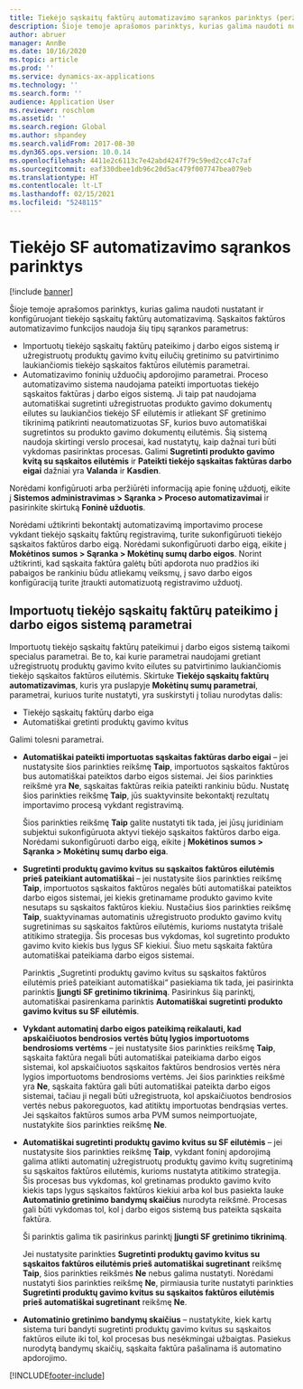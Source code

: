 ```yaml
---
title: Tiekėjo sąskaitų faktūrų automatizavimo sąrankos parinktys (peržiūros versija)
description: Šioje temoje aprašomos parinktys, kurias galima naudoti nustatant ir konfigūruojant tiekėjo sąskaitų faktūrų automatizavimą.
author: abruer
manager: AnnBe
ms.date: 10/16/2020
ms.topic: article
ms.prod: ''
ms.service: dynamics-ax-applications
ms.technology: ''
ms.search.form: ''
audience: Application User
ms.reviewer: roschlom
ms.assetid: ''
ms.search.region: Global
ms.author: shpandey
ms.search.validFrom: 2017-08-30
ms.dyn365.ops.version: 10.0.14
ms.openlocfilehash: 4411e2c6113c7e42abd4247f79c59ed2cc47c7af
ms.sourcegitcommit: eaf330dbee1db96c20d5ac479f007747bea079eb
ms.translationtype: HT
ms.contentlocale: lt-LT
ms.lasthandoff: 02/15/2021
ms.locfileid: "5248115"
---
```

# <a name="setup-options-for-vendor-invoice-automation"></a>Tiekėjo SF automatizavimo sąrankos parinktys

[!include [banner](../includes/banner.md)]

Šioje temoje aprašomos parinktys, kurias galima naudoti nustatant ir konfigūruojant tiekėjo sąskaitų faktūrų automatizavimą. Sąskaitos faktūros automatizavimo funkcijos naudoja šių tipų sąrankos parametrus:

- Importuotų tiekėjo sąskaitų faktūrų pateikimo į darbo eigos sistemą ir užregistruotų produktų gavimo kvitų eilučių gretinimo su patvirtinimo laukiančiomis tiekėjo sąskaitos faktūros eilutėmis parametrai.
- Automatizavimo foninių užduočių apdorojimo parametrai. Proceso automatizavimo sistema naudojama pateikti importuotas tiekėjo sąskaitos faktūras į darbo eigos sistemą. Ji taip pat naudojama automatiškai sugretinti užregistruotas produkto gavimo dokumentų eilutes su laukiančios tiekėjo SF eilutėmis ir atliekant SF gretinimo tikrinimą patikrinti neautomatizuotas SF, kurios buvo automatiškai sugretintos su produkto gavimo dokumentų eilutėmis. Šią sistemą naudoja skirtingi verslo procesai, kad nustatytų, kaip dažnai turi būti vykdomas pasirinktas procesas. Galimi **Sugretinti produkto gavimo kvitą su sąskaitos eilutėmis** ir **Pateikti tiekėjo sąskaitas faktūras darbo eigai** dažniai yra **Valanda** ir **Kasdien**.

Norėdami konfigūruoti arba peržiūrėti informaciją apie foninę užduotį, eikite į **Sistemos administravimas \> Sąranka \> Proceso automatizavimai** ir pasirinkite skirtuką **Foninė užduotis**.

Norėdami užtikrinti bekontaktį automatizavimą importavimo procese vykdant tiekėjo sąskaitų faktūrų registravimą, turite sukonfigūruoti tiekėjo sąskaitos faktūros darbo eigą. Norėdami sukonfigūruoti darbo eigą, eikite į **Mokėtinos sumos > Sąranka > Mokėtinų sumų darbo eigos**. Norint užtikrinti, kad sąskaita faktūra galėtų būti apdorota nuo pradžios iki pabaigos be rankiniu būdu atliekamų veiksmų, į savo darbo eigos konfigūraciją turite įtraukti automatizuotą registravimo užduotį.

## <a name="parameters-for-submitting-imported-vendor-invoices-to-the-workflow-system"></a>Importuotų tiekėjo sąskaitų faktūrų pateikimo į darbo eigos sistemą parametrai

Importuotų tiekėjo sąskaitų faktūrų pateikimui į darbo eigos sistemą taikomi specialus parametrai. Be to, kai kurie parametrai naudojami gretiant užregistruotų produktų gavimo kvito eilutes su patvirtinimo laukiančiomis tiekėjo sąskaitos faktūros eilutėmis. Skirtuke **Tiekėjo sąskaitų faktūrų automatizavimas**, kuris yra puslapyje **Mokėtinų sumų parametrai**, parametrai, kuriuos turite nustatyti, yra suskirstyti į toliau nurodytas dalis:

- Tiekėjo sąskaitų faktūrų darbo eiga
- Automatiškai gretinti produktų gavimo kvitus

Galimi tolesni parametrai.

- **Automatiškai pateikti importuotas sąskaitas faktūras darbo eigai** – jei nustatysite šios parinkties reikšmę **Taip**, importuotos sąskaitos faktūros bus automatiškai pateiktos darbo eigos sistemai. Jei šios parinkties reikšmė yra **Ne**, sąskaitas faktūras reikia pateikti rankiniu būdu. Nustatę šios parinkties reikšmę **Taip**, jūs suaktyvinsite bekontaktį rezultatų importavimo procesą vykdant registravimą.

    Šios parinkties reikšmę **Taip** galite nustatyti tik tada, jei jūsų juridiniam subjektui sukonfigūruota aktyvi tiekėjo sąskaitos faktūros darbo eiga. Norėdami sukonfigūruoti darbo eigą, eikite į **Mokėtinos sumos \> Sąranka \> Mokėtinų sumų darbo eiga**.

- **Sugretinti produktų gavimo kvitus su sąskaitos faktūros eilutėmis prieš pateikiant automatiškai** – jei nustatysite šios parinkties reikšmę **Taip**, importuotos sąskaitos faktūros negalės būti automatiškai pateiktos darbo eigos sistemai, jei kiekis gretinamame produkto gavimo kvite nesutaps su sąskaitos faktūros kiekiu. Nustačius šios parinkties reikšmę **Taip**, suaktyvinamas automatinis užregistruoto produkto gavimo kvitų sugretinimas su sąskaitos faktūros eilutėmis, kurioms nustatyta trišalė atitikimo strategija. Šis procesas bus vykdomas, kol sugretinto produkto gavimo kvito kiekis bus lygus SF kiekiui. Šiuo metu sąskaita faktūra automatiškai pateikiama darbo eigos sistemai.

    Parinktis „Sugretinti produktų gavimo kvitus su sąskaitos faktūros eilutėmis prieš pateikiant automatiškai“ pasiekiama tik tada, jei pasirinkta parinktis **Įjungti SF gretinimo tikrinimą**. Pasirinkus šią parinktį, automatiškai pasirenkama parinktis **Automatiškai sugretinti produkto gavimo kvitus su SF eilutėmis**.

- **Vykdant automatinį darbo eigos pateikimą reikalauti, kad apskaičiuotos bendrosios vertės būtų lygios importuotoms bendrosioms vertėms** – jei nustatysite šios parinkties reikšmę **Taip**, sąskaita faktūra negali būti automatiškai pateikiama darbo eigos sistemai, kol apskaičiuotos sąskaitos faktūros bendrosios vertės nėra lygios importuotoms bendrosioms vertėms. Jei šios parinkties reikšmė yra **Ne**, sąskaita faktūra gali būti automatiškai pateikta darbo eigos sistemai, tačiau ji negali būti užregistruota, kol apskaičiuotos bendrosios vertės nebus pakoreguotos, kad atitiktų importuotas bendrąsias vertes. Jei sąskaitos faktūros sumos arba PVM sumos neimportuojate, nustatykite šios parinkties reikšmę **Ne**.
- **Automatiškai sugretinti produktų gavimo kvitus su SF eilutėmis** – jei nustatysite šios parinkties reikšmę **Taip**, vykdant foninį apdorojimą galima atlikti automatinį užregistruotų produktų gavimo kvitų sugretinimą su sąskaitos faktūros eilutėmis, kurioms nustatyta atitikimo strategija. Šis procesas bus vykdomas, kol gretinamas produkto gavimo kvito kiekis taps lygus sąskaitos faktūros kiekiui arba kol bus pasiekta lauke **Automatinio gretinimo bandymų skaičius** nurodyta reikšmė. Procesas gali būti vykdomas tol, kol į darbo eigos sistemą bus pateikta sąskaita faktūra.

    Ši parinktis galima tik pasirinkus parinktį **Įjungti SF gretinimo tikrinimą**.

    Jei nustatysite parinkties **Sugretinti produktų gavimo kvitus su sąskaitos faktūros eilutėmis prieš automatiškai sugretinant** reikšmę **Taip**, šios parinkties reikšmės **Ne** nebus galima nustatyti. Norėdami nustatyti šios parinkties reikšmę **Ne**, pirmiausia turite nustatyti parinkties **Sugretinti produktų gavimo kvitus su sąskaitos faktūros eilutėmis prieš automatiškai sugretinant** reikšmę **Ne**.

- **Automatinio gretinimo bandymų skaičius** – nustatykite, kiek kartų sistema turi bandyti sugretinti produktų gavimo kvitus su sąskaitos faktūros eilute iki tol, kol procesas bus nesėkmingai užbaigtas. Pasiekus nurodytą bandymų skaičių, sąskaita faktūra pašalinama iš automatino apdorojimo.



[!INCLUDE[footer-include](../../includes/footer-banner.md)]